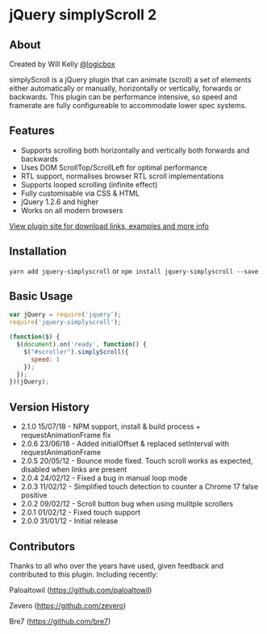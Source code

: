 jQuery simplyScroll 2
=====================

## About

Created by Will Kelly [@logicbox](http://twitter.com/logicbox)

simplyScroll is a jQuery plugin that can animate (scroll) a set of elements either automatically or manually, 
horizontally or vertically, forwards or backwards. This plugin can be performance intensive, so speed and 
framerate are fully configureable to accommodate lower spec systems.

## Features ##

* Supports scrolling both horizontally and vertically both forwards and backwards
* Uses DOM ScrollTop/ScrollLeft for optimal performance
* RTL support, normalises browser RTL scroll implementations
* Supports looped scrolling (infinite effect)
* Fully customisable via CSS & HTML
* jQuery 1.2.6 and higher
* Works on all modern browsers 

[View plugin site for download links, examples and more info](http://logicbox.net/jquery/simplyscroll/)

## Installation

`yarn add jquery-simplyscroll` or `npm install jquery-simplyscroll --save`

## Basic Usage

```js
var jQuery = require('jquery');
require('jquery-simplyscroll');

(function($) {
  $(document).on('ready', function() {
    $("#scroller").simplyScroll({
      speed: 1
    });
  });
})(jQuery);
```

## Version History ##

* 2.1.0 15/07/18 - NPM support, install & build process + requestAnimationFrame fix
* 2.0.6 23/06/18 - Added initialOffset & replaced setInterval with requestAnimationFrame
* 2.0.5 20/05/12 - Bounce mode fixed. Touch scroll works as expected, disabled when links are present
* 2.0.4 24/02/12 - Fixed a bug in manual loop mode
* 2.0.3 11/02/12 - Simplified touch detection to counter a Chrome 17 false positive
* 2.0.2 09/02/12 - Scroll button bug when using mulitple scrollers
* 2.0.1 01/02/12 - Fixed touch support
* 2.0.0 31/01/12 - Initial release

## Contributors ##

Thanks to all who over the years have used, given feedback and contributed to this plugin. Including recently:

Paloaltowil (https://github.com/paloaltowil)

Zevero (https://github.com/zevero)

Bre7 (https://github.com/bre7)

